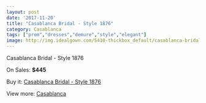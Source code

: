 ```yaml
---
layout: post
date: '2017-11-20'
title: "Casablanca Bridal - Style 1876"
category: Casablanca
tags: ["prom","dresses","demure","style","elegant"]
image: http://img.idealgown.com/5410-thickbox_default/casablanca-bridal-style-1876.jpg
---
```

Casablanca Bridal - Style 1876

On Sales: **$445**
<a href="https://www.idealgown.com/en/casablanca/2386-casablanca-bridal-style-1876.html"><amp-img layout="responsive" width="600" height="600" src="//img.idealgown.com/5410-thickbox_default/casablanca-bridal-style-1876.jpg" alt="Casablanca Bridal - Style 1876 0" /></a>
<a href="https://www.idealgown.com/en/casablanca/2386-casablanca-bridal-style-1876.html"><amp-img layout="responsive" width="600" height="600" src="//img.idealgown.com/5412-thickbox_default/casablanca-bridal-style-1876.jpg" alt="Casablanca Bridal - Style 1876 1" /></a>
<a href="https://www.idealgown.com/en/casablanca/2386-casablanca-bridal-style-1876.html"><amp-img layout="responsive" width="600" height="600" src="//img.idealgown.com/5411-thickbox_default/casablanca-bridal-style-1876.jpg" alt="Casablanca Bridal - Style 1876 2" /></a>

Buy it: [Casablanca Bridal - Style 1876](https://www.idealgown.com/en/casablanca/2386-casablanca-bridal-style-1876.html "Casablanca Bridal - Style 1876")

View more: [Casablanca](https://www.idealgown.com/en/31-casablanca "Casablanca")